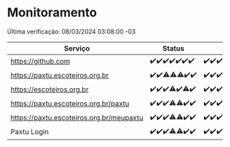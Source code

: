 # Monitoramento

Última verificação: 08/03/2024 03:08:00 -03

|Serviço|Status|Últimas 24h|
|---|---|---|
|https://github.com|<span title="2024-03-01: OK=24">✔️</span><span title="2024-03-02: OK=24">✔️</span><span title="2024-03-03: OK=24">✔️</span><span title="2024-03-04: OK=22">✔️</span><span title="2024-03-05: OK=24">✔️</span><span title="2024-03-06: OK=24">✔️</span><span title="2024-03-07: OK=6">✔️</span>|<span title="07/03/2024 03:08:00 -03 : 200">✔️</span><span title="07/03/2024 04:02:00 -03 : 200">✔️</span><span title="07/03/2024 05:07:00 -03 : 200">✔️</span><span title="07/03/2024 06:03:00 -03 : 200">✔️</span><span title="07/03/2024 07:06:00 -03 : 200">✔️</span><span title="07/03/2024 08:05:00 -03 : 200">✔️</span><span title="07/03/2024 09:10:00 -03 : 200">✔️</span><span title="07/03/2024 10:04:00 -03 : 200">✔️</span><span title="07/03/2024 11:06:00 -03 : 200">✔️</span><span title="07/03/2024 12:06:00 -03 : 200">✔️</span><span title="07/03/2024 13:07:00 -03 : 200">✔️</span><span title="07/03/2024 14:04:00 -03 : 200">✔️</span><span title="07/03/2024 15:07:00 -03 : 200">✔️</span><span title="07/03/2024 16:03:00 -03 : 200">✔️</span><span title="07/03/2024 17:06:00 -03 : 200">✔️</span><span title="07/03/2024 18:04:00 -03 : 200">✔️</span><span title="07/03/2024 19:04:00 -03 : 200">✔️</span><span title="07/03/2024 20:07:00 -03 : 200">✔️</span><span title="07/03/2024 21:29:00 -03 : 200">✔️</span><span title="07/03/2024 22:38:00 -03 : 200">✔️</span><span title="07/03/2024 23:13:00 -03 : 200">✔️</span><span title="08/03/2024 00:06:00 -03 : 200">✔️</span><span title="08/03/2024 01:07:00 -03 : 200">✔️</span><span title="08/03/2024 02:07:00 -03 : 200">✔️</span><span title="08/03/2024 03:08:00 -03 : 200">✔️</span>|
|https://paxtu.escoteiros.org.br|<span title="2024-03-01: OK=24">✔️</span><span title="2024-03-02: OK=24">✔️</span><span title="2024-03-03: OK=23, Falhas=1">⚠️</span><span title="2024-03-04: OK=21, Falhas=1">⚠️</span><span title="2024-03-05: OK=23, Falhas=1">⚠️</span><span title="2024-03-06: OK=24">✔️</span><span title="2024-03-07: OK=6">✔️</span>|<span title="07/03/2024 03:08:00 -03 : 200">✔️</span><span title="07/03/2024 04:02:00 -03 : 200">✔️</span><span title="07/03/2024 05:07:00 -03 : 200">✔️</span><span title="07/03/2024 06:03:00 -03 : 200">✔️</span><span title="07/03/2024 07:06:00 -03 : 200">✔️</span><span title="07/03/2024 08:05:00 -03 : 200">✔️</span><span title="07/03/2024 09:10:00 -03 : 200">✔️</span><span title="07/03/2024 10:04:00 -03 : 200">✔️</span><span title="07/03/2024 11:06:00 -03 : 200">✔️</span><span title="07/03/2024 12:06:00 -03 : 200">✔️</span><span title="07/03/2024 13:07:00 -03 : 200">✔️</span><span title="07/03/2024 14:04:00 -03 : 200">✔️</span><span title="07/03/2024 15:07:00 -03 : 200">✔️</span><span title="07/03/2024 16:03:00 -03 : 200">✔️</span><span title="07/03/2024 17:06:00 -03 : 200">✔️</span><span title="07/03/2024 18:04:00 -03 : 200">✔️</span><span title="07/03/2024 19:04:00 -03 : 200">✔️</span><span title="07/03/2024 20:07:00 -03 : 200">✔️</span><span title="07/03/2024 21:29:00 -03 : 200">✔️</span><span title="07/03/2024 22:38:00 -03 : 200">✔️</span><span title="07/03/2024 23:13:00 -03 : 200">✔️</span><span title="08/03/2024 00:06:00 -03 : 200">✔️</span><span title="08/03/2024 01:07:00 -03 : 200">✔️</span><span title="08/03/2024 02:07:00 -03 : 200">✔️</span><span title="08/03/2024 03:08:00 -03 : 200">✔️</span>|
|https://escoteiros.org.br|<span title="2024-03-01: OK=24">✔️</span><span title="2024-03-02: OK=24">✔️</span><span title="2024-03-03: OK=24">✔️</span><span title="2024-03-04: OK=21, Falhas=1">⚠️</span><span title="2024-03-05: OK=24">✔️</span><span title="2024-03-06: OK=23, Falhas=1">⚠️</span><span title="2024-03-07: OK=6">✔️</span>|<span title="07/03/2024 03:08:00 -03 : 200">✔️</span><span title="07/03/2024 04:02:00 -03 : 200">✔️</span><span title="07/03/2024 05:07:00 -03 : 200">✔️</span><span title="07/03/2024 06:03:00 -03 : 200">✔️</span><span title="07/03/2024 07:06:00 -03 : 200">✔️</span><span title="07/03/2024 08:05:00 -03 : 200">✔️</span><span title="07/03/2024 09:10:00 -03 : 200">✔️</span><span title="07/03/2024 10:04:00 -03 : 200">✔️</span><span title="07/03/2024 11:06:00 -03 : 200">✔️</span><span title="07/03/2024 12:06:00 -03 : 200">✔️</span><span title="07/03/2024 13:07:00 -03 : 200">✔️</span><span title="07/03/2024 14:04:00 -03 : 200">✔️</span><span title="07/03/2024 15:07:00 -03 : 200">✔️</span><span title="07/03/2024 16:03:00 -03 : 200">✔️</span><span title="07/03/2024 17:06:00 -03 : 200">✔️</span><span title="07/03/2024 18:04:00 -03 : 200">✔️</span><span title="07/03/2024 19:04:00 -03 : 200">✔️</span><span title="07/03/2024 20:07:00 -03 : 200">✔️</span><span title="07/03/2024 21:29:00 -03 : 200">✔️</span><span title="07/03/2024 22:38:00 -03 : 200">✔️</span><span title="07/03/2024 23:13:00 -03 : 200">✔️</span><span title="08/03/2024 00:06:00 -03 : 200">✔️</span><span title="08/03/2024 01:07:00 -03 : 200">✔️</span><span title="08/03/2024 02:07:00 -03 : 200">✔️</span><span title="08/03/2024 03:08:00 -03 : 200">✔️</span>|
|https://paxtu.escoteiros.org.br/paxtu|<span title="2024-03-01: OK=24">✔️</span><span title="2024-03-02: OK=24">✔️</span><span title="2024-03-03: OK=24">✔️</span><span title="2024-03-04: OK=19, Falhas=3">⚠️</span><span title="2024-03-05: OK=23, Falhas=1">⚠️</span><span title="2024-03-06: OK=24">✔️</span><span title="2024-03-07: OK=6">✔️</span>|<span title="07/03/2024 03:08:00 -03 : 200">✔️</span><span title="07/03/2024 04:02:00 -03 : 200">✔️</span><span title="07/03/2024 05:07:00 -03 : 200">✔️</span><span title="07/03/2024 06:03:00 -03 : 200">✔️</span><span title="07/03/2024 07:06:00 -03 : 200">✔️</span><span title="07/03/2024 08:05:00 -03 : 200">✔️</span><span title="07/03/2024 09:10:00 -03 : 200">✔️</span><span title="07/03/2024 10:04:00 -03 : 200">✔️</span><span title="07/03/2024 11:06:00 -03 : 200">✔️</span><span title="07/03/2024 12:06:00 -03 : 200">✔️</span><span title="07/03/2024 13:07:00 -03 : 200">✔️</span><span title="07/03/2024 14:04:00 -03 : 200">✔️</span><span title="07/03/2024 15:07:00 -03 : 200">✔️</span><span title="07/03/2024 16:03:00 -03 : 200">✔️</span><span title="07/03/2024 17:06:00 -03 : 200">✔️</span><span title="07/03/2024 18:04:00 -03 : 200">✔️</span><span title="07/03/2024 19:04:00 -03 : 200">✔️</span><span title="07/03/2024 20:07:00 -03 : 200">✔️</span><span title="07/03/2024 21:29:00 -03 : 200">✔️</span><span title="07/03/2024 22:38:00 -03 : 200">✔️</span><span title="07/03/2024 23:13:00 -03 : 200">✔️</span><span title="08/03/2024 00:06:00 -03 : 200">✔️</span><span title="08/03/2024 01:07:00 -03 : 200">✔️</span><span title="08/03/2024 02:07:00 -03 : 200">✔️</span><span title="08/03/2024 03:08:00 -03 : 200">✔️</span>|
|https://paxtu.escoteiros.org.br/meupaxtu|<span title="2024-03-01: OK=24">✔️</span><span title="2024-03-02: OK=24">✔️</span><span title="2024-03-03: OK=24">✔️</span><span title="2024-03-04: OK=19, Falhas=3">⚠️</span><span title="2024-03-05: OK=23, Falhas=1">⚠️</span><span title="2024-03-06: OK=24">✔️</span><span title="2024-03-07: OK=6">✔️</span>|<span title="07/03/2024 03:08:00 -03 : 200">✔️</span><span title="07/03/2024 04:02:00 -03 : 200">✔️</span><span title="07/03/2024 05:07:00 -03 : 200">✔️</span><span title="07/03/2024 06:03:00 -03 : 200">✔️</span><span title="07/03/2024 07:06:00 -03 : 200">✔️</span><span title="07/03/2024 08:05:00 -03 : 200">✔️</span><span title="07/03/2024 09:10:00 -03 : 200">✔️</span><span title="07/03/2024 10:04:00 -03 : 200">✔️</span><span title="07/03/2024 11:06:00 -03 : 200">✔️</span><span title="07/03/2024 12:06:00 -03 : 200">✔️</span><span title="07/03/2024 13:07:00 -03 : 200">✔️</span><span title="07/03/2024 14:04:00 -03 : 200">✔️</span><span title="07/03/2024 15:07:00 -03 : 200">✔️</span><span title="07/03/2024 16:03:00 -03 : 200">✔️</span><span title="07/03/2024 17:06:00 -03 : 200">✔️</span><span title="07/03/2024 18:04:00 -03 : 200">✔️</span><span title="07/03/2024 19:04:00 -03 : 200">✔️</span><span title="07/03/2024 20:07:00 -03 : 200">✔️</span><span title="07/03/2024 21:29:00 -03 : 200">✔️</span><span title="07/03/2024 22:38:00 -03 : 200">✔️</span><span title="07/03/2024 23:13:00 -03 : 200">✔️</span><span title="08/03/2024 00:06:00 -03 : 200">✔️</span><span title="08/03/2024 01:07:00 -03 : 200">✔️</span><span title="08/03/2024 02:07:00 -03 : 200">✔️</span><span title="08/03/2024 03:08:00 -03 : 200">✔️</span>|
|Paxtu Login|<span title="2024-03-01: OK=24">✔️</span><span title="2024-03-02: OK=24">✔️</span><span title="2024-03-03: OK=24">✔️</span><span title="2024-03-04: OK=19, Falhas=3">⚠️</span><span title="2024-03-05: OK=23, Falhas=1">⚠️</span><span title="2024-03-06: OK=24">✔️</span><span title="2024-03-07: OK=6">✔️</span>|<span title="07/03/2024 03:08:00 -03 : 200">✔️</span><span title="07/03/2024 04:02:00 -03 : 200">✔️</span><span title="07/03/2024 05:07:00 -03 : 200">✔️</span><span title="07/03/2024 06:03:00 -03 : 200">✔️</span><span title="07/03/2024 07:06:00 -03 : 200">✔️</span><span title="07/03/2024 08:05:00 -03 : 200">✔️</span><span title="07/03/2024 09:10:00 -03 : 200">✔️</span><span title="07/03/2024 10:04:00 -03 : 200">✔️</span><span title="07/03/2024 11:06:00 -03 : 200">✔️</span><span title="07/03/2024 12:06:00 -03 : 200">✔️</span><span title="07/03/2024 13:07:00 -03 : 200">✔️</span><span title="07/03/2024 14:04:00 -03 : 200">✔️</span><span title="07/03/2024 15:07:00 -03 : 200">✔️</span><span title="07/03/2024 16:03:00 -03 : 200">✔️</span><span title="07/03/2024 17:06:00 -03 : 200">✔️</span><span title="07/03/2024 18:04:00 -03 : 200">✔️</span><span title="07/03/2024 19:04:00 -03 : 200">✔️</span><span title="07/03/2024 20:07:00 -03 : 200">✔️</span><span title="07/03/2024 21:29:00 -03 : 200">✔️</span><span title="07/03/2024 22:38:00 -03 : 200">✔️</span><span title="07/03/2024 23:13:00 -03 : 200">✔️</span><span title="08/03/2024 00:06:00 -03 : 200">✔️</span><span title="08/03/2024 01:07:00 -03 : 200">✔️</span><span title="08/03/2024 02:07:00 -03 : 200">✔️</span><span title="08/03/2024 03:08:00 -03 : 200">✔️</span>|
